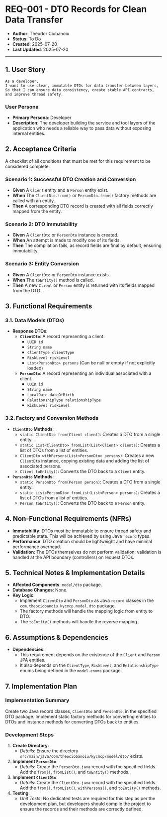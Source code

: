 # REQ-001 - DTO Records for Clean Data Transfer

- **Author**: Theodor Ciobanoiu
- **Status**: To Do
- **Created**: 2025-07-20
- **Last Updated**: 2025-07-20

---

## 1. User Story

```
As a developer,
I want to use clean, immutable DTOs for data transfer between layers,
So that I can ensure data consistency, create stable API contracts, and improve thread safety.
```

### User Persona

- **Primary Persona**: Developer
- **Description**: The developer building the service and tool layers of the application who needs a reliable way to
  pass data without exposing internal entities.

## 2. Acceptance Criteria

A checklist of all conditions that must be met for this requirement to be considered complete.

### Scenario 1: Successful DTO Creation and Conversion

- **Given** A `Client` entity and a `Person` entity exist.
- **When** The `ClientDto.from()` or `PersonDto.from()` factory methods are called with an entity.
- **Then** A corresponding DTO record is created with all fields correctly mapped from the entity.

### Scenario 2: DTO Immutability

- **Given** A `ClientDto` or `PersonDto` instance is created.
- **When** An attempt is made to modify one of its fields.
- **Then** The compilation fails, as record fields are final by default, ensuring immutability.

### Scenario 3: Entity Conversion

- **Given** A `ClientDto` or `PersonDto` instance exists.
- **When** The `toEntity()` method is called.
- **Then** A new `Client` or `Person` entity is returned with its fields mapped from the DTO.

## 3. Functional Requirements

### 3.1. Data Models (DTOs)

- **Response DTOs**:
    - **`ClientDto`**: A record representing a client.
        - `UUID id`
        - `String name`
        - `ClientType clientType`
        - `RiskLevel riskLevel`
        - `List<PersonDto> persons` (Can be null or empty if not explicitly loaded)
    - **`PersonDto`**: A record representing an individual associated with a client.
        - `UUID id`
        - `String name`
        - `LocalDate dateOfBirth`
        - `RelationshipType relationshipType`
        - `RiskLevel riskLevel`

### 3.2. Factory and Conversion Methods

- **`ClientDto` Methods**:
    - `static ClientDto from(Client client)`: Creates a DTO from a single entity.
    - `static List<ClientDto> fromList(List<Client> clients)`: Creates a list of DTOs from a list of entities.
    - `ClientDto withPersons(List<PersonDto> persons)`: Creates a new `ClientDto` instance, copying existing data and
      adding the list of associated persons.
    - `Client toEntity()`: Converts the DTO back to a `Client` entity.
- **`PersonDto` Methods**:
    - `static PersonDto from(Person person)`: Creates a DTO from a single entity.
    - `static List<PersonDto> fromList(List<Person> persons)`: Creates a list of DTOs from a list of entities.
    - `Person toEntity()`: Converts the DTO back to a `Person` entity.

## 4. Non-Functional Requirements (NFRs)

- **Immutability**: DTOs must be immutable to ensure thread safety and predictable state. This will be achieved by using
  Java `record` types.
- **Performance**: DTO creation should be lightweight and have minimal performance overhead.
- **Validation**: The DTOs themselves do not perform validation; validation is handled at the API boundary (controllers)
  on request DTOs.

## 5. Technical Notes & Implementation Details

- **Affected Components**: `model/dto` package.
- **Database Changes**: None.
- **Key Logic**:
    - Implement `ClientDto` and `PersonDto` as Java `record` classes in the `com.theociobanoiu.kycmcp.model.dto`
      package.
    - The factory methods will handle the mapping logic from entity to DTO.
    - The `toEntity()` methods will handle the reverse mapping.

## 6. Assumptions & Dependencies

- **Dependencies**:
    - This requirement depends on the existence of the `Client` and `Person` JPA entities.
    - It also depends on the `ClientType`, `RiskLevel`, and `RelationshipType` enums being defined in the `model.enums`
      package.

## 7. Implementation Plan

### Implementation Summary

Create two Java record classes, `ClientDto` and `PersonDto`, in the specified DTO package. Implement static factory
methods for converting entities to DTOs and instance methods for converting DTOs back to entities.

### Development Steps

1. **Create Directory**:
    - *Details*: Ensure the directory `src/main/java/com/theociobanoiu/kycmcp/model/dto/` exists.
2. **Implement `PersonDto`**:
    - *Details*: Create the `PersonDto.java` record with the specified fields. Add the `from()`, `fromList()`, and
      `toEntity()` methods.
3. **Implement `ClientDto`**:
    - *Details*: Create the `ClientDto.java` record with the specified fields. Add the `from()`, `fromList()`,
      `withPersons()`, and `toEntity()` methods.
4. **Testing**:
    - *Unit Tests*: No dedicated tests are required for this step as per the development plan, but developers should
      compile the project to ensure the records and their methods are correctly defined.
